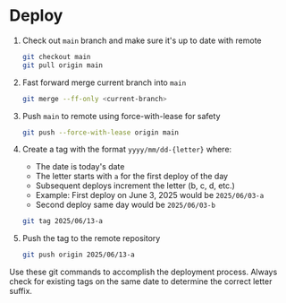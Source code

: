 # Deploy

1. Check out `main` branch and make sure it's up to date with remote

   ```bash
   git checkout main
   git pull origin main
   ```

2. Fast forward merge current branch into `main`

   ```bash
   git merge --ff-only <current-branch>
   ```

3. Push `main` to remote using force-with-lease for safety

   ```bash
   git push --force-with-lease origin main
   ```

4. Create a tag with the format `yyyy/mm/dd-{letter}` where:
   - The date is today's date
   - The letter starts with `a` for the first deploy of the day
   - Subsequent deploys increment the letter (b, c, d, etc.)
   - Example: First deploy on June 3, 2025 would be `2025/06/03-a`
   - Second deploy same day would be `2025/06/03-b`

   ```bash
   git tag 2025/06/13-a
   ```

5. Push the tag to the remote repository
   ```bash
   git push origin 2025/06/13-a
   ```

Use these git commands to accomplish the deployment process. Always check for existing tags on the same date to determine the correct letter suffix.
